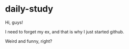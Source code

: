# daily-study

Hi, guys!

I need to forget my ex,
and that is why I just started github.

Weird and funny, right?
